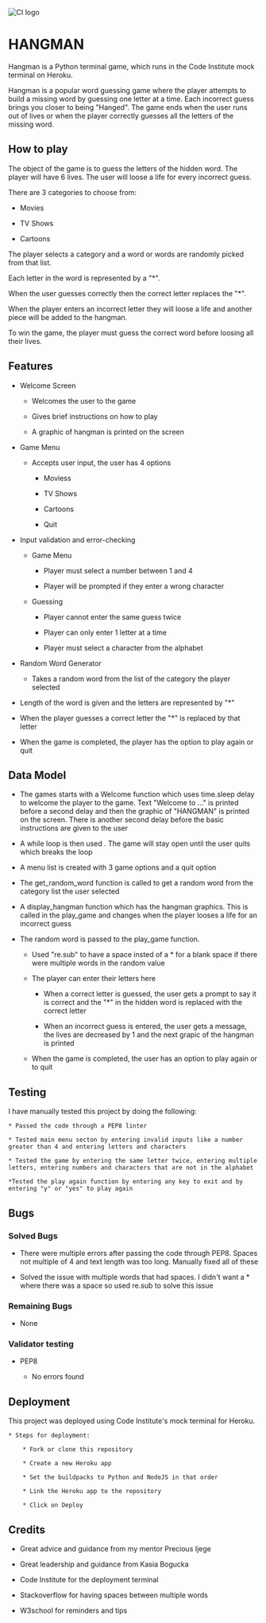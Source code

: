 ![CI logo](https://codeinstitute.s3.amazonaws.com/fullstack/ci_logo_small.png)

# HANGMAN

Hangman is a Python terminal game, which runs in the Code Institute mock terminal on Heroku.

Hangman is a popular word guessing game where the player attempts to build a missing word by guessing one letter at a time. Each incorrect guess brings you closer to being "Hanged".  The game ends when the user runs out of lives or when the player correctly guesses all the letters of the missing word.


## How to play

The object of the game is to guess the letters of the hidden word.  The player will have 6 lives.  The user will loose a life for every incorrect guess.

There are 3 categories to choose from:

* Movies

* TV Shows

* Cartoons

The player selects a category and a word or words are randomly picked from that list.

Each letter in the word is represented by a "*".

When the user guesses correctly then the correct letter replaces the "*".

When the player enters an incorrect letter they will loose a life and another piece will be added to the hangman.

To win the game, the player must guess the correct word before loosing all their lives.

## Features

* Welcome Screen

    * Welcomes the user to the game

    * Gives brief instructions on how to play

    * A graphic of hangman is printed on the screen

* Game Menu    

    * Accepts user input, the user has 4 options

        * Moviess

        * TV Shows

        * Cartoons

        * Quit

* Input validation and error-checking

    * Game Menu

        * Player must select a number between 1 and 4 

        * Player will be prompted if they enter a wrong character
    
    * Guessing

        * Player cannot enter the same guess twice

        * Player can only enter 1 letter at a time

        * Player must select a character from the alphabet

* Random Word Generator

    * Takes a random word from the list of the category the player selected

* Length of the word is given and the letters are represented by "*"

* When the player guesses a correct letter the "*" is replaced by that letter

* When the game is completed, the player has the option to play again or quit

## Data Model

* The games starts with a Welcome function which uses time.sleep delay to welcome the player to the game.  Text "Welcome to ..." is printed before a second delay and then the graphic of "HANGMAN" is printed on the screen.  There is another second delay before the basic instructions are given to the user

* A while loop is then used .  The game will stay open until the user quits which breaks the loop

* A menu list is created with 3 game options and a quit option

* The get_random_word function is called to get a random word from the category list the user selected

* A display_hangman function which has the hangman graphics.  This is called in the play_game and changes when the player looses a life for an incorrect guess

* The random word is passed to the play_game function.  

    * Used "re.sub" to have a space insted of a * for a blank space if there were multiple words in the random value

    * The player can enter their letters here 

        * When a correct letter is guessed, the user gets a prompt to say it is correct and the "*" in the hidden word is replaced with the correct letter

        * When an incorrect guess is entered, the user gets a message, the lives are decreased by 1 and the next grapic of the hangman is printed

    * When the game is completed, the user has an option to play again or to quit

## Testing

I have manually tested this project by doing the following:

    * Passed the code through a PEP8 linter

    * Tested main menu secton by entering invalid inputs like a number greater than 4 and entering letters and characters

    * Tested the game by entering the same letter twice, entering multiple letters, entering numbers and characters that are not in the alphabet

    *Tested the play again function by entering any key to exit and by entering "y" or "yes" to play again

## Bugs

### Solved Bugs

* There were multiple errors after passing the code through PEP8.  Spaces not multiple of 4 and text length was too long.  Manually fixed all of these

* Solved the issue with multiple words that had spaces.  I didn't want a * where there was a space so used re.sub to solve this issue

### Remaining Bugs

* None

### Validator testing

* PEP8

    * No errors found

## Deployment

This project was deployed using Code Institute's mock terminal for Heroku.

    * Steps for deployment:

        * Fork or clone this repository

        * Create a new Heroku app

        * Set the buildpacks to Python and NodeJS in that order

        * Link the Heroku app to the repository

        * Click on Deploy

## Credits

* Great advice and guidance from my mentor Precious Ijege

* Great leadership and guidance from Kasia Bogucka

* Code Institute for the deployment terminal

* Stackoverflow for having spaces between multiple words

* W3school for reminders and tips


